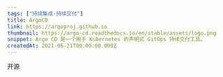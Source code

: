 ```yaml
---
tags: ["持续集成-持续交付"]
title: ArgoCD
link: https://argoproj.github.io
thumbnail: https://argo-cd.readthedocs.io/en/stable/assets/logo.png
snippet: Argo CD 是一个用于 Kubernetes 的声明式 GitOps 持续交付工具。
createdAt: 2021-06-21T00:00:00.000Z
---
```

开源
